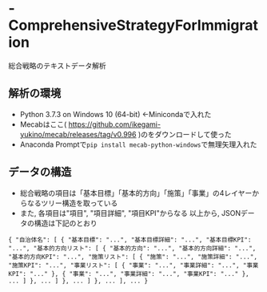 # -ComprehensiveStrategyForImmigration
総合戦略のテキストデータ解析

## 解析の環境
- Python 3.7.3 on Windows 10 (64-bit) ←Minicondaで入れた
- Mecabはここ( https://github.com/ikegami-yukino/mecab/releases/tag/v0.996 )のをダウンロードして使った 
- Anaconda Promptで`pip install mecab-python-windows`で無理矢理入れた

## データの構造
- 総合戦略の項目は「基本目標」「基本的方向」「施策」「事業」の4レイヤーからなるツリー構造を取っている
- また, 各項目は"項目", "項目詳細", "項目KPI"からなる
以上から, JSONデータの構造は下記のとおり

``{
    "自治体名": [
        {
            "基本目標": "...",
            "基本目標詳細": "...",
            "基本目標KPI": "...",
            "基本的方向リスト": [
                {
                    "基本的方向": "...",
                    "基本的方向詳細": "...",
                    "基本的方向KPI": "...",
                    "施策リスト": [
                        {
                            "施策": "...",
                            "施策詳細": "...",
                            "施策KPI": "...",
                            "事業リスト": [
                                {
                                    "事業": "...",
                                    "事業詳細": "...",
                                    "事業KPI": "..."
                                },
                                {
                                    "事業": "...",
                                    "事業詳細": "...",
                                    "事業KPI": "..."
                                },
                                ...
                            ]
                        },
                        ...
                    ]
                },
                ...
            ]
        },
        ...
    ],
    ...
}``
